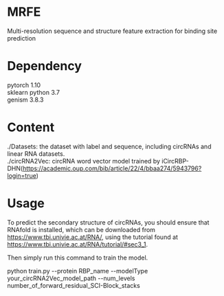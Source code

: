 # MRFE
Multi-resolution sequence and structure feature extraction for binding site prediction
# Dependency 
pytorch 1.10  
sklearn
python 3.7  
genism 3.8.3

# Content 
./Datasets: the dataset with label and sequence, including circRNAs and linear RNA datasets.  
./circRNA2Vec: circRNA word vector model trained by iCircRBP-DHN(https://academic.oup.com/bib/article/22/4/bbaa274/5943796?login=true)

# Usage
To predict the secondary structure of circRNAs, you should ensure that RNAfold is installed, which can be downloaded from https://www.tbi.univie.ac.at/RNA/, using the tutorial found at https://www.tbi.univie.ac.at/RNA/tutorial/#sec3_1.

Then simply run this command to train the model.

python train.py --protein RBP_name --modelType your_circRNA2Vec_model_path --num_levels number_of_forward_residual_SCI-Block_stacks


